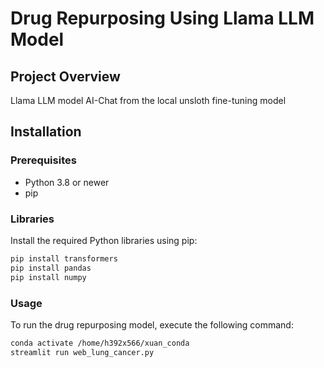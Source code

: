 # Drug Repurposing Using Llama LLM Model

## Project Overview
Llama LLM model AI-Chat from the local unsloth fine-tuning model
<!-- This project leverages the Llama LLM model to identify and validate potential drug repurposing opportunities for treating specific diseases. The goal is to accelerate the drug discovery process by using advanced natural language processing techniques to analyze medical literature and predict drug-disease relationships. -->

## Installation

### Prerequisites
- Python 3.8 or newer
- pip

### Libraries
Install the required Python libraries using pip:

```bash
pip install transformers
pip install pandas
pip install numpy
```
### Usage
To run the drug repurposing model, execute the following command:
```bash
conda activate /home/h392x566/xuan_conda
streamlit run web_lung_cancer.py
```
